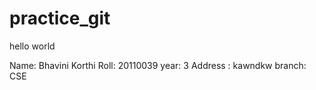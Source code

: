 # practice_git
hello world

Name: Bhavini Korthi
Roll: 20110039
year: 3
Address : kawndkw
branch: CSE

